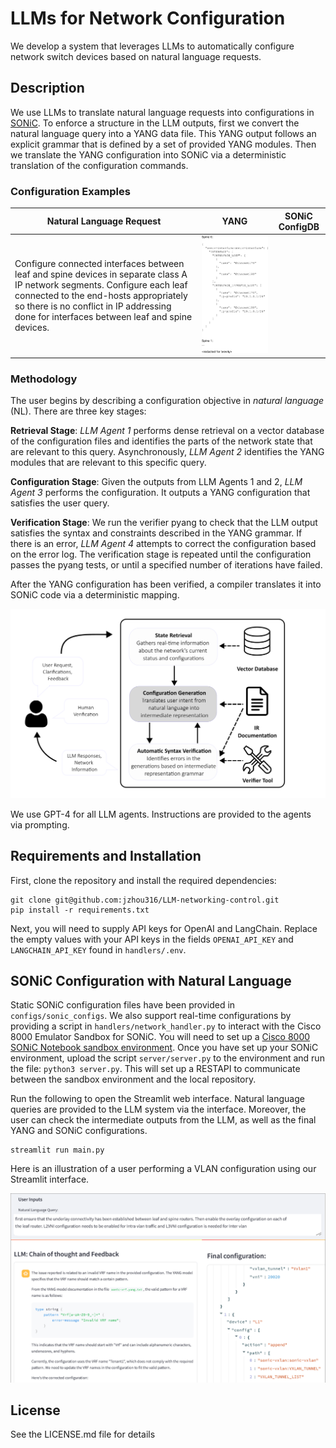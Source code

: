 # LLMs for Network Configuration

We develop a system that leverages LLMs to automatically configure network switch devices based on natural language requests. 

## Description

We use LLMs to translate natural language requests into configurations in [SONiC](https://sonicfoundation.dev/). To enforce a structure in the LLM outputs, first we convert the natural language query into a YANG data file. This YANG output follows an explicit grammar that is defined by a set of provided YANG modules. Then we translate the YANG configuration into SONiC via a deterministic translation of the configuration commands.

### Configuration Examples

|Natural Language Request|YANG|SONiC ConfigDB|
|---|---|---|
|Configure connected interfaces between leaf and spine devices in separate class A IP network segments. Configure each leaf connected to the end-hosts appropriately so there is no conflict in IP addressing done for interfaces between leaf and spine devices.|![ip_config_yang](data/images/ip_config_yang.png)|

### Methodology

The user begins by describing a configuration objective in *natural language* (NL). There are three key stages:

**Retrieval Stage**: *LLM Agent 1* performs dense retrieval on a vector database of the configuration files and identifies the parts of the network state that are relevant to this query. Asynchronously, *LLM Agent 2* identifies the YANG modules that are relevant to this specific query.

**Configuration Stage**: Given the outputs from LLM Agents 1 and 2, *LLM Agent 3* performs the configuration. It outputs a YANG configuration that satisfies the user query.

**Verification Stage**: We run the verifier pyang to check that the LLM output satisfies the syntax and constraints described in the YANG grammar. If there is an error, *LLM Agent 4* attempts to correct the configuration based on the error log. The verification stage is repeated until the configuration passes the pyang tests, or until a specified number of iterations have failed.

After the YANG configuration has been verified, a compiler translates it into SONiC code via a deterministic mapping.

![llm_components](data/images/llm_components.png)

We use GPT-4 for all LLM agents. Instructions are provided to the agents via prompting. 

## Requirements and Installation

First, clone the repository and install the required dependencies:
```
git clone git@github.com:jzhou316/LLM-networking-control.git
pip install -r requirements.txt
```

Next, you will need to supply API keys for OpenAI and LangChain. Replace the empty values with your API keys in the fields `OPENAI_API_KEY` and `LANGCHAIN_API_KEY` found in `handlers/.env`. 

## SONiC Configuration with Natural Language

Static SONiC configuration files have been provided in `configs/sonic_configs`. We also support real-time configurations by providing a script in `handlers/network_handler.py` to interact with the Cisco 8000 Emulator Sandbox for SONiC. You will need to set up a [Cisco 8000 SONiC Notebook sandbox environment](https://devnetsandbox.cisco.com/DevNet). Once you have set up your SONiC environment, upload the script `server/server.py` to the environment and run the file: `python3 server.py`. This will set up a RESTAPI to communicate between the sandbox environment and the local repository. 

Run the following to open the Streamlit web interface. Natural language queries are provided to the LLM system via the interface. Moreover, the user can check the intermediate outputs from the LLM, as well as the final YANG and SONiC configurations.

```
streamlit run main.py
```
Here is an illustration of a user performing a VLAN configuration using our Streamlit interface. 

![visualization](data/images/visualization.png)

## License

See the LICENSE.md file for details

